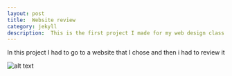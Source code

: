 ```yaml
---
layout: post
title:  Website review
category: jekyll 
description:  This is the first project I made for my web design class
---
```


In this project I had to go to a website that I chose and then i had to review it 


![alt text](https://raw.githubusercontent.com/Maynard-Schools/jekyll-setup-swoicik/master/assets/img/image.jpg "Logo Title Text 1")


